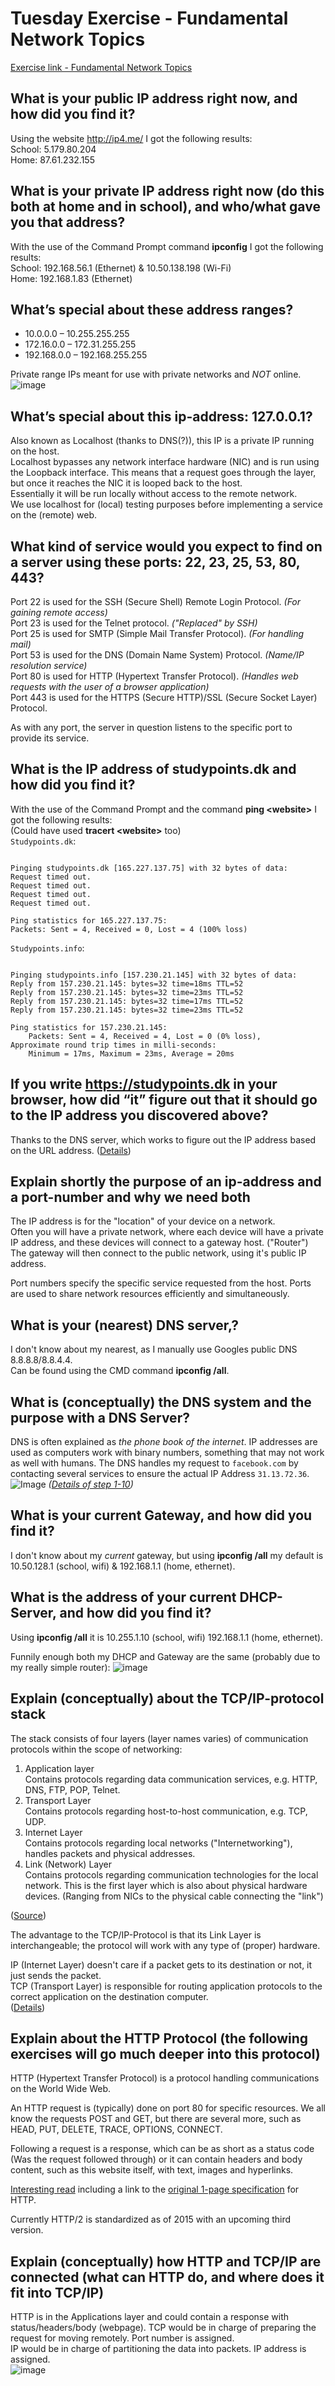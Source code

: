 # Tuesday Exercise - Fundamental Network Topics
[Exercise link - Fundamental Network Topics](https://docs.google.com/document/d/1RbYJ9hyiqSSASZfuWQtsKwFv7ngQP1-4dceRrKy1LzA/edit)

## What is your public IP address right now, and how did you find it?  

Using the website http://ip4.me/ I got the following results:  
School: 5.179.80.204  
Home: 87.61.232.155  
    
## What is your private IP address right now (do this both at home and in school), and who/what gave you that address?  

With the use of the Command Prompt command **ipconfig** I got the following results:  
School: 192.168.56.1 (Ethernet) & 10.50.138.198 (Wi-Fi)   
Home: 192.168.1.83 (Ethernet)

## What’s special about these address ranges?
    
-   10.0.0.0 – 10.255.255.255
-   172.16.0.0 – 172.31.255.255
-   192.168.0.0 – 192.168.255.255
      
Private range IPs meant for use with private networks and *NOT* online.
![image](https://i.imgur.com/1EJgw9X.png)
    
##  What’s special about this ip-address: 127.0.0.1?

Also known as Localhost (thanks to DNS(?)), this IP is a private IP running on the host.   
Localhost bypasses any network interface hardware (NIC) and is run using the Loopback interface. This means that a request goes through the layer, but once it reaches the NIC it is looped back to the host.  
Essentially it will be run locally without access to the remote network.  
We use localhost for (local) testing purposes before implementing a service on the (remote) web.
    
## What kind of service would you expect to find on a server using these ports: 22, 23, 25, 53, 80, 443?  

Port 22 is used for the SSH (Secure Shell) Remote Login Protocol. *(For gaining remote access)*  
Port 23 is used for the Telnet protocol. *("Replaced" by SSH)*  
Port 25 is used for SMTP (Simple Mail Transfer Protocol). *(For handling mail)*  
Port 53 is used for the DNS (Domain Name System) Protocol. *(Name/IP resolution service)*  
Port 80 is used for HTTP (Hypertext Transfer Protocol). *(Handles web requests with the user of a browser application)*  
Port 443 is used for the HTTPS (Secure HTTP)/SSL (Secure Socket Layer) Protocol. 

As with any port, the server in question listens to the specific port to provide its service.
    
## What is the IP address of studypoints.dk and how did you find it?

With the use of the Command Prompt and the command **ping <website\>** I got the following results:  
(Could have used **tracert <website\>** too)  
`Studypoints.dk`:  
```C:\Users\runin>ping studypoints.dk

Pinging studypoints.dk [165.227.137.75] with 32 bytes of data:
Request timed out.
Request timed out.
Request timed out.
Request timed out.

Ping statistics for 165.227.137.75:
Packets: Sent = 4, Received = 0, Lost = 4 (100% loss)
```  
`Studypoints.info`:   
```C:\Users\runin>ping studypoints.info

Pinging studypoints.info [157.230.21.145] with 32 bytes of data:
Reply from 157.230.21.145: bytes=32 time=18ms TTL=52
Reply from 157.230.21.145: bytes=32 time=23ms TTL=52
Reply from 157.230.21.145: bytes=32 time=17ms TTL=52
Reply from 157.230.21.145: bytes=32 time=23ms TTL=52

Ping statistics for 157.230.21.145:
    Packets: Sent = 4, Received = 4, Lost = 0 (0% loss),
Approximate round trip times in milli-seconds:
    Minimum = 17ms, Maximum = 23ms, Average = 20ms
 ```

## If you write https://studypoints.dk in your browser, how did “it” figure out that it should go to the IP address you discovered above?

Thanks to the DNS server, which works to figure out the IP address based on the URL address. ([Details](https://www.cloudflare.com/learning/dns/what-is-dns/))
    
## Explain shortly the purpose of an ip-address and a port-number and why we need both

The IP address is for the "location" of your device on a network.   
Often you will have a private network, where each device will have a private IP address, and these devices will connect to a gateway host. ("Router")  
The gateway will then connect to the public network, using it's public IP address.

Port numbers specify the specific service requested from the host. Ports are used to share network resources efficiently and simultaneously.
    
## What is your (nearest) DNS server,?

I don't know about my nearest, as I manually use Googles public DNS 8.8.8.8/8.8.4.4.  
Can be found using the CMD command **ipconfig /all**.
    
## What is (conceptually) the DNS system and the purpose with a DNS Server?

DNS is often explained as *the phone book of the internet*. IP addresses are used as computers work with binary numbers, something that may not work as well with humans. The DNS handles my request to `facebook.com` by contacting several services to ensure the actual IP Address `31.13.72.36`.
![Image](https://www.cloudflare.com/img/learning/dns/what-is-dns/dns-lookup-diagram.png)
*([Details of step 1-10](https://www.cloudflare.com/learning/dns/what-is-dns/))*
    
## What is your current Gateway, and how did you find it?

I don't know about my *current* gateway, but using **ipconfig /all** my default is 10.50.128.1 (school, wifi) & 192.168.1.1 (home, ethernet).
    
## What is the address of your current DHCP-Server, and how did you find it?

Using **ipconfig /all** it is 10.255.1.10 (school, wifi) 192.168.1.1 (home, ethernet). 

Funnily enough both my DHCP and Gateway are the same (probably due to my really simple router):
![image](https://i.imgur.com/aSpeb2B.png)
    
## Explain (conceptually) about the TCP/IP-protocol stack

The stack consists of four layers (layer names varies) of communication protocols within the scope of networking:  
   1. Application layer  
      Contains protocols regarding data communication services, e.g. HTTP, DNS, FTP, POP, Telnet.  
   2. Transport Layer  
      Contains protocols regarding host-to-host communication, e.g. TCP, UDP.
   3. Internet Layer  
      Contains protocols regarding local networks ("Internetworking"), handles packets and physical addresses.  
   4. Link (Network) Layer  
      Contains protocols regarding communication technologies for the local network. This is the first layer which is also about physical hardware devices. (Ranging from NICs to the physical cable connecting the "link")

([Source](https://docs.google.com/presentation/d/1iXWJoYjDCs568XHDvVwI5I65tnPDRhi--AY-ZwEz9VI/edit#slide=id.p9))

The advantage to the TCP/IP-Protocol is that its Link Layer is interchangeable; the protocol will work with any type of (proper) hardware.
      
IP (Internet Layer) doesn't care if a packet gets to its destination or not, it just sends the packet.  
TCP (Transport Layer) is responsible for routing application protocols to the correct application on the destination computer.  
([Details](https://medium.com/@anna7/internet-protocol-layers-in-internet-protocol-suite-tcp-ip-abe038c0adde))  
    
## Explain about the HTTP Protocol (the following exercises will go much deeper into this protocol)  

HTTP (Hypertext Transfer Protocol) is a protocol handling communications on the World Wide Web.  

An HTTP request is (typically) done on port 80 for specific resources. We all know the requests POST and GET, but there are several more, such as HEAD, PUT, DELETE, TRACE, OPTIONS, CONNECT.

Following a request is a response, which can be as short as a status code (Was the request followed through) or it can contain headers and body content, such as this website itself, with text, images and hyperlinks.

[Interesting read](http://www.steves-internet-guide.com/http-basics/) including a link to the [original 1-page specification](https://www.w3.org/Protocols/HTTP/AsImplemented.html) for HTTP.

Currently HTTP/2 is standardized as of 2015 with an upcoming third version.
    
## Explain (conceptually) how HTTP and TCP/IP are connected (what can HTTP do, and where does it fit into TCP/IP)
HTTP is in the Applications layer and could contain a response with status/headers/body (webpage). 
TCP would be in charge of preparing the request for moving remotely. Port number is assigned.  
IP would be in charge of partitioning the data into packets. IP address is assigned.  
![image](https://miro.medium.com/max/500/1*68SAndvqy3yAdfq9Q83qHg.gif)
